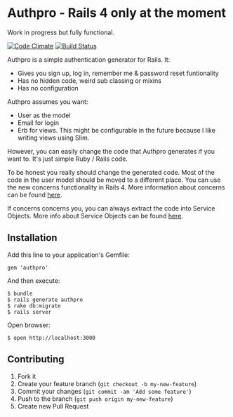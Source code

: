 # Authpro - Rails 4 only at the moment

Work in progress but fully functional.

[![Code Climate](https://codeclimate.com/github/ricn/authpro.png)](https://codeclimate.com/github/ricn/authpro)
[![Build Status](https://travis-ci.org/ricn/authpro.png?branch=master)](https://travis-ci.org/ricn/authpro)

Authpro is a simple authentication generator for Rails. It:

* Gives you sign up, log in, remember me & password reset funtionality
* Has no hidden code, weird sub classing or mixins
* Has no configuration

Authpro assumes you want:

* User as the model
* Email for login
* Erb for views. This might be configurable in the future because I like writing views using Slim.

However, you can easily change the code that Authpro generates if you want to. It's just simple Ruby / Rails code.

To be honest you really should change the generated code. Most of the code in the user model should be moved to a different place. You can use the new concerns functionality in Rails 4. More information about concerns can be found [here](http://37signals.com/svn/posts/3372-put-chubby-models-on-a-diet-with-concerns).

If concerns concerns you, you can always extract the code into Service Objects. More info about Service Objects can be found [here](http://railscasts.com/episodes/398-service-objects).

## Installation

Add this line to your application's Gemfile:

    gem 'authpro'

And then execute:

    $ bundle    
    $ rails generate authpro
    $ rake db:migrate    
    $ rails server

Open browser:

    $ open http://localhost:3000

## Contributing

1. Fork it
2. Create your feature branch (`git checkout -b my-new-feature`)
3. Commit your changes (`git commit -am 'Add some feature'`)
4. Push to the branch (`git push origin my-new-feature`)
5. Create new Pull Request